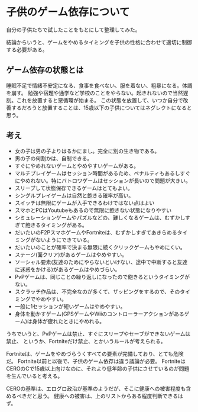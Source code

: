 # 子供のゲーム依存について

自分の子供たちで試したことをもとにして整理してみた。

結論からいうと、ゲームをやめるタイミングを子供の性格に合わせて適切に制御する必要がある。

## ゲーム依存の状態とは

睡眠不足で情緒不安定になる、食事を食べない、服を着ない、粗暴になる。体調を崩す。
勉強や宿題や通学など学校のことをやらない。起きれないので当然遅刻。これを放置すると悪循環が始まる。
この状態を放置して、いつか自分で改善するだろうと放置することは、15歳以下の子供についてはネグレクトになると思う。

## 考え

- 女の子は男の子よりはるかにまし。完全に別の生き物である。
- 男の子の何割かは、自制できる。
- すぐにやめれないゲームとやめやすいゲームがある。
- マルチプレイゲームはセッション時間があるため、ペナルティもあるしすぐにやめれない。特にバトロワゲームはセッションが長いので問題が大きい。
- スリープして状態保存できるゲームはとてもよい。
- シングルプレイゲームは自然と飽きる確率が高い。
- スイッチは無限にゲームが入手できるわけではない点はよい
- スマホとPCはYoutubeもあるので無限に飽きない状態になりやすい
- シミュレーションゲームやパズルなどの、難しくなるゲームは、むずかしすぎて飽きるタイミングがある。
- だいたいのF2PスマホゲームやFortniteは、むずかしすぎてあきらめるタイミングがないようにできている。
- だいたいのことが確率で決まる無限に続くクリックゲームもやめにくい。
- ステージ(面クリア)があるゲームはやめやすい。
- ソーシャル要素(友達のためにやらないといけない、途中で中断すると友達に迷惑をかける)があるゲームはやめづらい。
- PvPゲームは、同じことの繰り返しになったので飽きるというタイミングがない。
- スクラッチ作品は、不完全なのが多くて、ザッピングをするので、そのタイミングでやめやすい。
- 一般に1セッションが短いゲームはやめやすい。
- 身体を動かすゲーム(GPSゲームやWiiのコントローラーアクションがあるゲーム)は身体が疲れたときにやめれる。

うちでいうと、PvPゲームは禁止、すぐにスリープやセーブができないゲームは禁止、
というか、Fortniteだけ禁止、とかいうルールが考えられる。

Fortniteは、ゲームをやめづらうくすべての要素が完備しており、とても危険だ。
Fortnite以前と以後で、子供のゲーム依存は違う議論が必要。
FortniteはCEROのCで15歳以上向けなのに、それより低年齢の子供にさせているのが問題を生んでいると考える。

CEROの基準は、エログロ政治が基準のようだが、そこに健康への被害程度も含めるべきだと思う。
健康への被害は、上のリストからある程度判断できるはず。